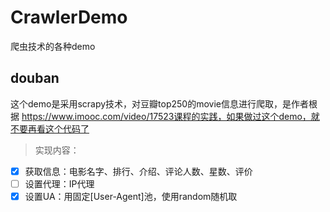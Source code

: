 # CrawlerDemo
爬虫技术的各种demo

## douban
这个demo是采用scrapy技术，对豆瓣top250的movie信息进行爬取，是作者根据
https://www.imooc.com/video/17523课程的实践，如果做过这个demo，就不要再看这个代码了  

>实现内容：  

- [x] 获取信息：电影名字、排行、介绍、评论人数、星数、评价
- [ ] 设置代理：IP代理
- [x] 设置UA：用固定[User-Agent]池，使用random随机取